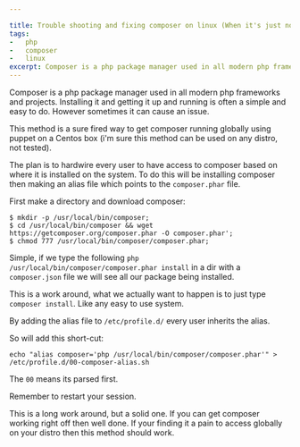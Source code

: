 ```yaml
---

title: Trouble shooting and fixing composer on linux (When it's just not working)
tags:
-   php
-   composer
-   linux
excerpt: Composer is a php package manager used in all modern php frameworks and projects Installing it and getting it up and running is often a simple and easy to do However sometimes it can cause an issue This method is
---
```


Composer is a php package manager used in all modern php frameworks and projects. Installing it and getting it up and running is often a simple and easy to do. However sometimes it can cause an issue. 

This method is a sure fired way to get composer running globally using puppet on a Centos box (i'm sure this method can be used on any distro, not tested).

The plan is to hardwire every user to have access to composer based on where it is installed on the system. To do this will be installing composer then making an alias file which points to the `composer.phar` file. 

First make a directory and download composer:

```language-bash
$ mkdir -p /usr/local/bin/composer;
$ cd /usr/local/bin/composer && wget https://getcomposer.org/composer.phar -O composer.phar';
$ chmod 777 /usr/local/bin/composer/composer.phar;
```

Simple, if we type the following `php /usr/local/bin/composer/composer.phar install` in a dir with a `composer.json` file we will see all our package being installed.

This is a work around, what we actually want to happen is to just type `composer install`. Like any easy to use system.

By adding the alias file to `/etc/profile.d/` every user inherits the alias.

So will add this short-cut: 

`echo "alias composer='php /usr/local/bin/composer/composer.phar'" > /etc/profile.d/00-composer-alias.sh` 

The `00` means its parsed first.

Remember to restart your session.

This is a long work around, but a solid one. If you can get composer working right off then well done. If your finding it a pain to access globally on your distro then this method should work.
